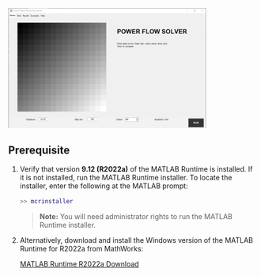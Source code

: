 <img src="images/cirno_1.png" width="400" alt="Cirnos Perfect Power Flow Solver Interface" />

## Prerequisite

1. Verify that version **9.12 (R2022a)** of the MATLAB Runtime is installed.
   If it is not installed, run the MATLAB Runtime installer. To locate the installer, enter the following at the MATLAB prompt:

   ```matlab
   >> mcrinstaller
   ```

   > **Note:** You will need administrator rights to run the MATLAB Runtime installer.

2. Alternatively, download and install the Windows version of the MATLAB Runtime for R2022a from MathWorks:

   [MATLAB Runtime R2022a Download](https://www.mathworks.com/products/compiler/mcr/index.html)



